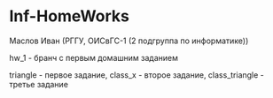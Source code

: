 # Inf-HomeWorks
Маслов Иван (РГГУ, ОИСвГС-1 (2 подгруппа по информатике))

hw_1 - бранч с первым домашним заданием

triangle - первое задание,
class_x - второе задание,
class_triangle - третье задание
